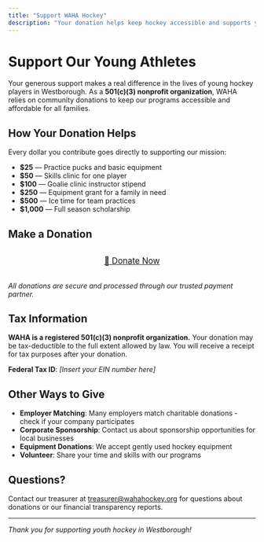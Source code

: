 ```yaml
---
title: "Support WAHA Hockey"
description: "Your donation helps keep hockey accessible and supports young athletes in Westborough"
---
```


# Support Our Young Athletes

Your generous support makes a real difference in the lives of young hockey players in Westborough. As a **501(c)(3) nonprofit organization**, WAHA relies on community donations to keep our programs accessible and affordable for all families.

## How Your Donation Helps

Every dollar you contribute goes directly to supporting our mission:

- **$25** — Practice pucks and basic equipment
- **$50** — Skills clinic for one player  
- **$100** — Goalie clinic instructor stipend
- **$250** — Equipment grant for a family in need
- **$500** — Ice time for team practices
- **$1,000** — Full season scholarship

## Make a Donation

<div style="text-align: center; margin: 2rem 0;">
  <a href="{{ .Site.Params.donate_url }}" class="btn" target="_blank" rel="noopener" style="font-size: 1.2em; padding: 1rem 2rem;">
    🏒 Donate Now
  </a>
</div>

*All donations are secure and processed through our trusted payment partner.*

## Tax Information

**WAHA is a registered 501(c)(3) nonprofit organization.** Your donation may be tax-deductible to the full extent allowed by law. You will receive a receipt for tax purposes after your donation.

**Federal Tax ID**: *[Insert your EIN number here]*

## Other Ways to Give

- **Employer Matching**: Many employers match charitable donations - check if your company participates
- **Corporate Sponsorship**: Contact us about sponsorship opportunities for local businesses
- **Equipment Donations**: We accept gently used hockey equipment
- **Volunteer**: Share your time and skills with our programs

## Questions?

Contact our treasurer at [treasurer@wahahockey.org](mailto:treasurer@wahahockey.org) for questions about donations or our financial transparency reports.

---

*Thank you for supporting youth hockey in Westborough!*
